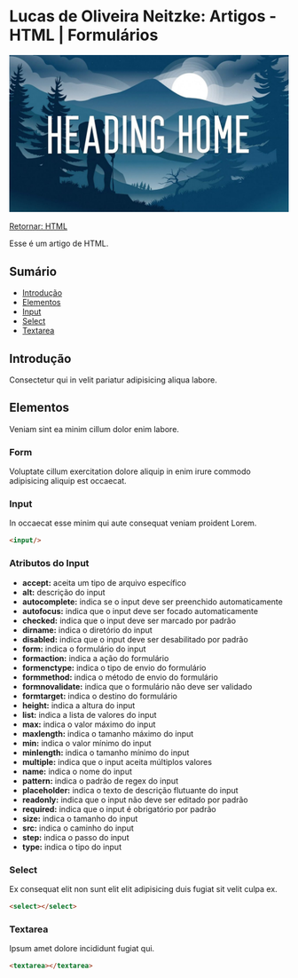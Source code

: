 # Lucas de Oliveira Neitzke: Artigos - HTML | Formulários

<img src="./img/header.jpg"/>

[Retornar: HTML](../html.md)

Esse é um artigo de HTML.

## Sumário

- [Introdução](#teste)
- [Elementos](#teste)
- [Input](#teste)
- [Select](#teste)
- [Textarea](#teste)

## Introdução

Consectetur qui in velit pariatur adipisicing aliqua labore.

## Elementos

Veniam sint ea minim cillum dolor enim labore.

### Form

Voluptate cillum exercitation dolore aliquip in enim irure commodo adipisicing aliquip est occaecat.

### Input

In occaecat esse minim qui aute consequat veniam proident Lorem.

```html
<input/>
```

### Atributos do Input

- **accept:** aceita um tipo de arquivo específico
- **alt:** descrição do input
- **autocomplete:** indica se o input deve ser preenchido automaticamente
- **autofocus:** indica que o input deve ser focado automaticamente
- **checked:** indica que o input deve ser marcado por padrão
- **dirname:** indica o diretório do input
- **disabled:** indica que o input deve ser desabilitado por padrão
- **form:** indica o formulário do input
- **formaction:** indica a ação do formulário
- **formenctype:** indica o tipo de envio do formulário
- **formmethod:** indica o método de envio do formulário
- **formnovalidate:** indica que o formulário não deve ser validado 
- **formtarget:** indica o destino do formulário
- **height:** indica a altura do input
- **list:** indica a lista de valores do input
- **max:** indica o valor máximo do input
- **maxlength:** indica o tamanho máximo do input
- **min:** indica o valor mínimo do input
- **minlength:** indica o tamanho mínimo do input
- **multiple:** indica que o input aceita múltiplos valores
- **name:** indica o nome do input
- **pattern:** indica o padrão de regex do input
- **placeholder:** indica o texto de descrição flutuante do input
- **readonly:** indica que o input não deve ser editado por padrão
- **required:** indica que o input é obrigatório por padrão
- **size:** indica o tamanho do input
- **src:** indica o caminho do input
- **step:** indica o passo do input
- **type:** indica o tipo do input

### Select

Ex consequat elit non sunt elit elit adipisicing duis fugiat sit velit culpa ex.

```html
<select></select>
```

### Textarea

Ipsum amet dolore incididunt fugiat qui.

```html
<textarea></textarea>
```